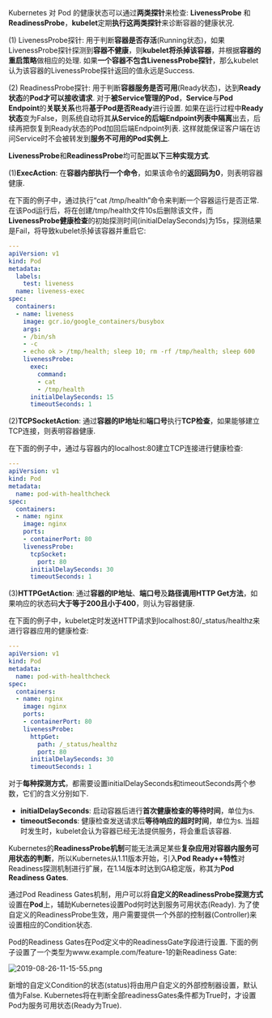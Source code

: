 
<!-- @import "[TOC]" {cmd="toc" depthFrom=1 depthTo=6 orderedList=false} -->

<!-- code_chunk_output -->



<!-- /code_chunk_output -->

Kubernetes 对 Pod 的健康状态可以通过**两类探针**来检查: **LivenessProbe** 和**ReadinessProbe**，**kubelet**定期**执行这两类探针**来诊断容器的健康状况. 

(1) LivenessProbe探针: 用于判断**容器是否存活**(Running状态)，如果LivenessProbe探针探测到**容器不健康**，则**kubelet将杀掉该容器**，并根据**容器的重启策略**做相应的处理. 如果**一个容器不包含LivenessProbe探针**，那么kubelet认为该容器的LivenessProbe探针返回的值永远是Success. 

(2) ReadinessProbe探针: 用于判断**容器服务是否可用**(Ready状态)，达到**Ready状态**的**Pod才可以接收请求**. 对于**被Service管理的Pod**，**Service**与**Pod Endpoint**的**关联关系**也将**基于Pod是否Ready**进行设置. 如果在运行过程中**Ready状态**变为False，则系统自动将其**从Service的后端Endpoint列表中隔离**出去，后续再把恢复到Ready状态的Pod加回后端Endpoint列表. 这样就能保证客户端在访问Service时不会被转发到**服务不可用的Pod实例上**. 

**LivenessProbe**和**ReadinessProbe**均可配置**以下三种实现方式**. 

(1)**ExecAction**: 在**容器内部执行一个命令**，如果该命令的**返回码为0**，则表明容器健康. 


在下面的例子中，通过执行“cat /tmp/health”命令来判断一个容器运行是否正常. 在该Pod运行后，将在创建/tmp/health文件10s后删除该文件，而**LivenessProbe健康检查**的初始探测时间(initialDelaySeconds)为15s，探测结果是Fail，将导致kubelet杀掉该容器并重启它: 

```yaml
---
apiVersion: v1
kind: Pod
metadata:
  labels:
    test: liveness
  name: liveness-exec
spec:
  containers:
  - name: liveness
    image: gcr.io/google_containers/busybox
    args:
    - /bin/sh
    - -c
    - echo ok > /tmp/health; sleep 10; rm -rf /tmp/health; sleep 600
    livenessProbe:
      exec:
        command:
        - cat
        - /tmp/health
      initialDelaySeconds: 15
      timeoutSeconds: 1
```

(2)**TCPSocketAction**: 通过**容器的IP地址**和**端口号**执行**TCP检查**，如果能够建立TCP连接，则表明容器健康. 

在下面的例子中，通过与容器内的localhost:80建立TCP连接进行健康检查: 

```yaml
---
apiVersion: v1
kind: Pod
metadata:
  name: pod-with-healthcheck
spec:
  containers:
  - name: nginx
    image: nginx
    ports:
    - containerPort: 80
    livenessProbe:
      tcpSocket:
        port: 80
      initialDelaySeconds: 30
      timeoutSeconds: 1
```

(3)**HTTPGetAction**: 通过**容器的IP地址**、**端口号**及**路径调用HTTP Get方法**，如果响应的状态码**大于等于200且小于400**，则认为容器健康. 

在下面的例子中，kubelet定时发送HTTP请求到localhost:80/\_status/healthz来进行容器应用的健康检查: 

```yaml
---
apiVersion: v1
kind: Pod
metadata:
  name: pod-with-healthcheck
spec:
  containers:
  - name: nginx
    image: nginx
    ports:
    - containerPort: 80
    livenessProbe:
      httpGet:
        path: /_status/healthz
        port: 80
      initialDelaySeconds: 30
      timeoutSeconds: 1
```

对于**每种探测方式**，都需要设置initialDelaySeconds和timeoutSeconds两个参数，它们的含义分别如下. 

- **initialDelaySeconds**: 启动容器后进行**首次健康检查的等待时间**，单位为s. 
- **timeoutSeconds**: 健康检查发送请求后**等待响应的超时时间**，单位为s. 当超时发生时，kubelet会认为容器已经无法提供服务，将会重启该容器. 

Kubernetes的**ReadinessProbe机制**可能无法满足某些**复杂应用对容器内服务可用状态的判断**，所以Kubernetes从1.11版本开始，引入**Pod Ready\+\+特性**对Readiness探测机制进行扩展，在1.14版本时达到GA稳定版，称其为**Pod Readiness Gates**. 

通过Pod Readiness Gates机制，用户可以将**自定义的ReadinessProbe探测方式**设置在**Pod**上，辅助Kubernetes设置Pod何时达到服务可用状态(Ready). 为了使自定义的ReadinessProbe生效，用户需要提供一个外部的控制器(Controller)来设置相应的Condition状态. 

Pod的Readiness Gates在Pod定义中的ReadinessGate字段进行设置. 下面的例子设置了一个类型为www.example.com/feature\-1的新Readiness Gate: 

![2019-08-26-11-15-55.png](./images/2019-08-26-11-15-55.png)

新增的自定义Condition的状态(status)将由用户自定义的外部控制器设置，默认值为False. Kubernetes将在判断全部readinessGates条件都为True时，才设置Pod为服务可用状态(Ready为True). 